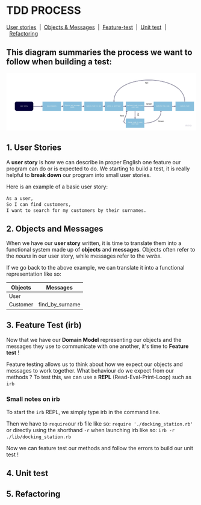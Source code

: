 # TDD PROCESS

[User stories](#user-stories)&nbsp;&nbsp;|&nbsp;&nbsp;[Objects & Messages](#objects)&nbsp;&nbsp;|&nbsp;&nbsp;[Feature-test](#feature-test)&nbsp;&nbsp;|&nbsp;&nbsp;[Unit test](#unit-test)&nbsp;&nbsp;|&nbsp;&nbsp;[Refactoring](#refactoring)
## This diagram summaries the process we want to follow when building a test: 

![tdd process chart](/images/tdd-chart.jpg)

## <a name="user-stories"></a>1. User Stories

A **user story** is how we can describe in proper English one feature our program can do or is expected to do. We starting to build a test, it is really helpful to **break down** our program into small user stories.

Here is an example of a basic user story:
````
As a user,
So I can find customers,
I want to search for my customers by their surnames.
````

## <a name="objects"></a> 2. Objects and Messages

When we have our **user story** written, it is time to translate them into a functional system made up of **objects** and **messages**. Objects often refer to the *nouns* in our user story, while messages refer to the *verbs*.

If we go back to the above example, we can translate it into a functional representation like so:

Objects | Messages
------- | --------
User    |
Customer| find_by_surname


## <a name="feature-test"></a> 3. Feature Test (irb)

Now that we have our **Domain Model** representing our objects and the messages they use to communicate with one another, it's time to **Feature test** !

Feature testing allows us to think about how we expect our objects and messages to work together. What behaviour do we expect from our methods ?
To test this, we can use a **REPL** (Read-Eval-Print-Loop) such as ````irb````

### Small notes on irb ###
To start the ````irb```` REPL, we simply type irb in the command line. 

Then we have to ````require````our rb file like so:
````require './docking_station.rb' ````
or directly using the shorthand ````-r```` when launching irb like so: ````irb -r ./lib/docking_station.rb ````

Now we can feature test our methods and follow the errors to build our unit test !


## <a name="unit-test"></a> 4. Unit test

## <a name="refactoring"></a> 5. Refactoring
